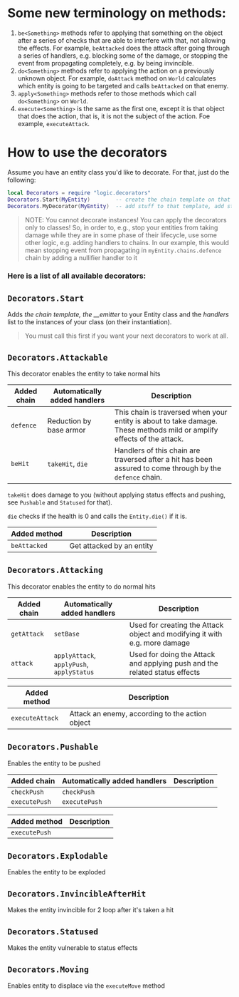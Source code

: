 # Some new terminology on methods:

1. `be<Something>` methods refer to applying that something on the object after a series of checks that are able to interfere with that, not allowing the effects. For example, `beAttacked` does the attack after going through a series of handlers, e.g. blocking some of the damage, or stopping the event from propagating completely, e.g. by being invincible. 
2. `do<Something>` methods refer to applying the action on a previously unknown object. For example, `doAttack` method on `World` calculates which entity is going to be targeted and calls `beAttacked` on that enemy.
3. `apply<Something>` methods refer to those methods which call `do<Something>` on `World`.
4. `execute<Something>` is the same as the first one, except it is that object that does the action, that is, it is not the subject of the action. Foe example, `executeAttack`.

# How to use the decorators

Assume you have an entity class you'd like to decorate. For that, just do the following:
```lua
local Decorators = require "logic.decorators"
Decorators.Start(MyEntity)        -- create the chain template on that object
Decorators.MyDecorator(MyEntity)  -- add stuff to that template, add stuff to your entity
```
> NOTE: You cannot decorate instances! You can apply the decorators only to classes!
> So, in order to, e.g., stop your entities from taking damage while they are in some phase of their lifecycle, use some other logic, e.g. adding handlers to chains. 
> In our example, this would mean stopping event from propagating in `myEntity.chains.defence` chain by adding a nullifier handler to it 

### Here is a list of all available decorators:

## `Decorators.Start`

Adds *the chain template, the __emitter*  to your Entity class and the *handlers* list to the instances of your class (on their instantiation). 
> You must call this first if you want your next decorators to work at all.

## `Decorators.Attackable`

This decorator enables the entity to take normal hits

| Added chain | Automatically added handlers | Description |
|-------------|------------------------------| ----------- |
| `defence` | Reduction by base armor | This chain is traversed when your entity is about to take damage. These methods mild or amplify effects of the attack. |
| `beHit` | `takeHit`, `die` | Handlers of this chain are traversed after a hit has been assured to come through by the `defence` chain.  |

`takeHit` does damage to you (without applying status effects and pushing, see `Pushable` and `Statused` for that). 

`die` checks if the health is 0 and calls the `Entity.die()` if it is.

| Added method | Description |
| ------------ | ----------- |
| `beAttacked` | Get attacked by an entity |

## `Decorators.Attacking`

This decorator enables the entity to do normal hits

| Added chain | Automatically added handlers | Description |
|-------------|------------------------------| ----------- |
| `getAttack` | `setBase` | Used for creating the Attack object and modifying it with e.g. more damage |
| `attack`    | `applyAttack`, `applyPush`, `applyStatus` | Used for doing the Attack and applying push and the related status effects |

| Added method | Description |
| ------------ | ----------- |
| `executeAttack` | Attack an enemy, according to the action object |


## `Decorators.Pushable`

Enables the entity to be pushed

| Added chain | Automatically added handlers | Description |
|-------------|------------------------------| ----------- |
| `checkPush` | `checkPush` | |
| `executePush` | `executePush` | |

| Added method | Description |
| ------------ | ----------- |
| `executePush`| |

## `Decorators.Explodable`
Enables the entity to be exploded
## `Decorators.InvincibleAfterHit`
Makes the entity invincible for 2 loop after it's taken a hit
## `Decorators.Statused`
Makes the entity vulnerable to status effects
## `Decorators.Moving`
Enables entity to displace via the `executeMove` method